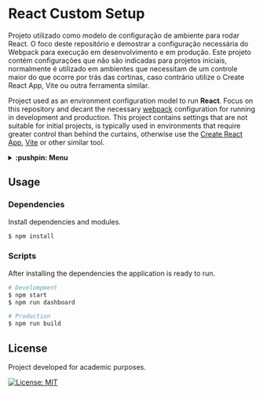 # React Custom Setup
Projeto utilizado como modelo de configuração de ambiente para rodar React. O foco deste repositório e demostrar a configuração necessária do Webpack para execução em desenvolvimento e em produção. Este projeto contém configurações que não são indicadas para projetos iniciais, normalmente é utilizado em ambientes que necessitam de um controle maior do que ocorre por trás das cortinas, caso contrário utilize o Create React App, Vite ou outra ferramenta similar.

Project used as an environment configuration model to run **React**. Focus on this repository and decant the necessary [webpack](https://webpack.js.org/) configuration for running in development and production. This project contains settings that are not suitable for initial projects, is typically used in environments that require greater control than behind the curtains, otherwise use the [Create React App](https://create-react-app.dev/), [Vite](https://vitejs.dev/) or other similar tool.

<details>
  <summary>
    <strong>:pushpin: Menu</strong>
  </summary>
  <br>
  
> - [_**Usage**_](#usage)
>   - [_Dependencies_](#dependencies)
>   - [_Scripts_](#scripts)
> - [_**License**_](#license)
  
</details>

## Usage
### Dependencies
Install dependencies and modules.

```bash
$ npm install
```

### Scripts
After installing the dependencies the application is ready to run.

```bash
# Develompment
$ npm start
$ npm run dashboard

# Production
$ npm run build
```

## License
Project developed for academic purposes.

[![License: MIT](https://img.shields.io/badge/License-MIT-blue.svg)](./LICENSE)
